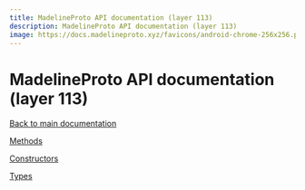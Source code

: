 ```yaml
---
title: MadelineProto API documentation (layer 113)
description: MadelineProto API documentation (layer 113)
image: https://docs.madelineproto.xyz/favicons/android-chrome-256x256.png
---
```

# MadelineProto API documentation (layer 113)

[Back to main documentation](..)  


[Methods](methods/)

[Constructors](constructors/)

[Types](types/)
